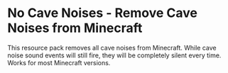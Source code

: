 # No Cave Noises - Remove Cave Noises from Minecraft

This resource pack removes all cave noises from Minecraft. While cave noise sound events will still fire, they will be completely silent every time.
Works for most Minecraft versions.

